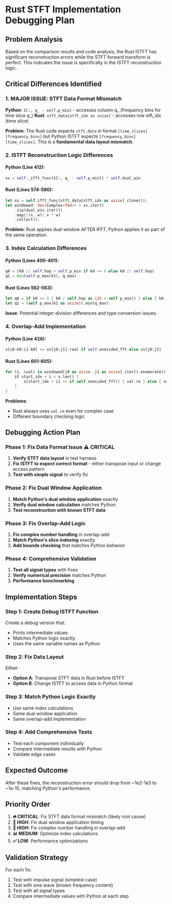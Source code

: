 # Rust STFT Implementation Debugging Plan

## Problem Analysis

Based on the comparison results and code analysis, the Rust ISTFT has significant reconstruction errors while the STFT forward transform is perfect. This indicates the issue is specifically in the ISTFT reconstruction logic.

## Critical Differences Identified

### 1. **MAJOR ISSUE: STFT Data Format Mismatch**
**Python**: `S[:, q_ - self.p_min]` - accesses column q_ (frequency bins for time slice q_)
**Rust**: `stft_data[stft_idx as usize]` - accesses row stft_idx (time slice)

**Problem**: The Rust code expects `stft_data` in format `[time_slices][frequency_bins]` but Python ISTFT expects `[frequency_bins][time_slices]`. This is a **fundamental data layout mismatch**.

### 2. **ISTFT Reconstruction Logic Differences**

#### Python (Line 412):
```python
xs = self._ifft_func(S[:, q_ - self.p_min]) * self.dual_win
```

#### Rust (Lines 574-580):
```rust
let xs = self.ifft_func(stft_data[stft_idx as usize].clone());
let windowed: Vec<Complex<f64>> = xs.iter()
    .zip(dual_win.iter())
    .map(|(x, w)| x * w)
    .collect();
```

**Problem**: Rust applies dual window AFTER IFFT, Python applies it as part of the same operation.

### 3. **Index Calculation Differences**

#### Python (Lines 400-401):
```python
q0 = (k0 // self.hop + self.p_min if k0 >= 0 else k0 // self.hop)
q1 = min(self.p_max(k1), q_max)
```

#### Rust (Lines 562-563):
```rust
let q0 = if k0 >= 0 { k0 / self.hop as i32 + self.p_min() } else { k0 / self.hop as i32 };
let q1 = (self.p_max(k1 as usize)).min(q_max);
```

**Issue**: Potential integer division differences and type conversion issues.

### 4. **Overlap-Add Implementation**

#### Python (Line 426):
```python
x[i0-k0:i1-k0] += xs[j0:j1].real if self.onesided_fft else xs[j0:j1]
```

#### Rust (Lines 601-605):
```rust
for (i, &val) in windowed[j0 as usize..j1 as usize].iter().enumerate() {
    if start_idx + i < x.len() {
        x[start_idx + i] += if self.onesided_fft() { val.re } else { val.re };
    }
}
```

**Problems**: 
- Rust always uses `val.re` even for complex case
- Different boundary checking logic

## Debugging Action Plan

### Phase 1: Fix Data Format Issue ⚠️ **CRITICAL**
1. **Verify STFT data layout** in test harness
2. **Fix ISTFT to expect correct format** - either transpose input or change access pattern
3. **Test with simple signal** to verify fix

### Phase 2: Fix Dual Window Application
1. **Match Python's dual window application** exactly
2. **Verify dual window calculation** matches Python
3. **Test reconstruction with known STFT data**

### Phase 3: Fix Overlap-Add Logic
1. **Fix complex number handling** in overlap-add
2. **Match Python's slice indexing** exactly
3. **Add bounds checking** that matches Python behavior

### Phase 4: Comprehensive Validation
1. **Test all signal types** with fixes
2. **Verify numerical precision** matches Python
3. **Performance benchmarking**

## Implementation Steps

### Step 1: Create Debug ISTFT Function
Create a debug version that:
- Prints intermediate values
- Matches Python logic exactly
- Uses the same variable names as Python

### Step 2: Fix Data Layout
Either:
- **Option A**: Transpose STFT data in Rust before ISTFT
- **Option B**: Change ISTFT to access data in Python format

### Step 3: Match Python Logic Exactly
- Use same index calculations
- Same dual window application
- Same overlap-add implementation

### Step 4: Add Comprehensive Tests
- Test each component individually
- Compare intermediate results with Python
- Validate edge cases

## Expected Outcome

After these fixes, the reconstruction error should drop from ~1e2-1e3 to ~1e-15, matching Python's performance.

## Priority Order

1. **🔥 CRITICAL**: Fix STFT data format mismatch (likely root cause)
2. **🔧 HIGH**: Fix dual window application timing
3. **🔧 HIGH**: Fix complex number handling in overlap-add
4. **📊 MEDIUM**: Optimize index calculations
5. **✅ LOW**: Performance optimizations

## Validation Strategy

For each fix:
1. Test with impulse signal (simplest case)
2. Test with sine wave (known frequency content)
3. Test with all signal types
4. Compare intermediate values with Python at each step
